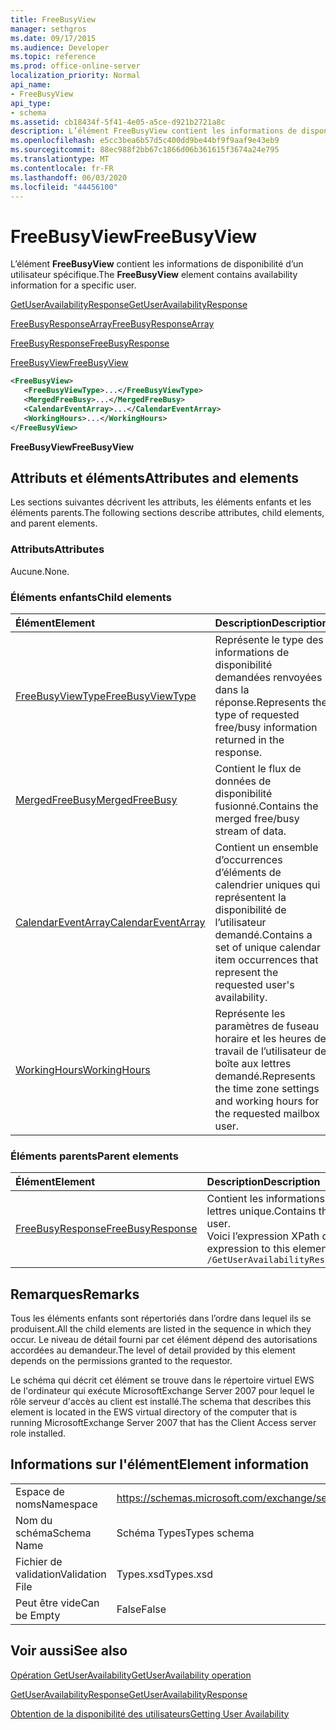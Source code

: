 ```yaml
---
title: FreeBusyView
manager: sethgros
ms.date: 09/17/2015
ms.audience: Developer
ms.topic: reference
ms.prod: office-online-server
localization_priority: Normal
api_name:
- FreeBusyView
api_type:
- schema
ms.assetid: cb18434f-5f41-4e05-a5ce-d921b2721a8c
description: L’élément FreeBusyView contient les informations de disponibilité d’un utilisateur spécifique.
ms.openlocfilehash: e5cc3bea6b57d5c400dd9be44bf9f9aaf9e43eb9
ms.sourcegitcommit: 88ec988f2bb67c1866d06b361615f3674a24e795
ms.translationtype: MT
ms.contentlocale: fr-FR
ms.lasthandoff: 06/03/2020
ms.locfileid: "44456100"
---
```

# <a name="freebusyview"></a><span data-ttu-id="2e8b1-103">FreeBusyView</span><span class="sxs-lookup"><span data-stu-id="2e8b1-103">FreeBusyView</span></span>

<span data-ttu-id="2e8b1-104">L’élément **FreeBusyView** contient les informations de disponibilité d’un utilisateur spécifique.</span><span class="sxs-lookup"><span data-stu-id="2e8b1-104">The **FreeBusyView** element contains availability information for a specific user.</span></span> 
  
[<span data-ttu-id="2e8b1-105">GetUserAvailabilityResponse</span><span class="sxs-lookup"><span data-stu-id="2e8b1-105">GetUserAvailabilityResponse</span></span>](getuseravailabilityresponse.md)
  
[<span data-ttu-id="2e8b1-106">FreeBusyResponseArray</span><span class="sxs-lookup"><span data-stu-id="2e8b1-106">FreeBusyResponseArray</span></span>](freebusyresponsearray.md)
  
[<span data-ttu-id="2e8b1-107">FreeBusyResponse</span><span class="sxs-lookup"><span data-stu-id="2e8b1-107">FreeBusyResponse</span></span>](freebusyresponse.md)
  
[<span data-ttu-id="2e8b1-108">FreeBusyView</span><span class="sxs-lookup"><span data-stu-id="2e8b1-108">FreeBusyView</span></span>](freebusyview.md)
  
```xml
<FreeBusyView>
   <FreeBusyViewType>...</FreeBusyViewType>
   <MergedFreeBusy>...</MergedFreeBusy>
   <CalendarEventArray>...</CalendarEventArray>
   <WorkingHours>...</WorkingHours>
</FreeBusyView>
```

 <span data-ttu-id="2e8b1-109">**FreeBusyView**</span><span class="sxs-lookup"><span data-stu-id="2e8b1-109">**FreeBusyView**</span></span>
## <a name="attributes-and-elements"></a><span data-ttu-id="2e8b1-110">Attributs et éléments</span><span class="sxs-lookup"><span data-stu-id="2e8b1-110">Attributes and elements</span></span>

<span data-ttu-id="2e8b1-111">Les sections suivantes décrivent les attributs, les éléments enfants et les éléments parents.</span><span class="sxs-lookup"><span data-stu-id="2e8b1-111">The following sections describe attributes, child elements, and parent elements.</span></span>
  
### <a name="attributes"></a><span data-ttu-id="2e8b1-112">Attributs</span><span class="sxs-lookup"><span data-stu-id="2e8b1-112">Attributes</span></span>

<span data-ttu-id="2e8b1-113">Aucune.</span><span class="sxs-lookup"><span data-stu-id="2e8b1-113">None.</span></span>
  
### <a name="child-elements"></a><span data-ttu-id="2e8b1-114">Éléments enfants</span><span class="sxs-lookup"><span data-stu-id="2e8b1-114">Child elements</span></span>

|<span data-ttu-id="2e8b1-115">**Élément**</span><span class="sxs-lookup"><span data-stu-id="2e8b1-115">**Element**</span></span>|<span data-ttu-id="2e8b1-116">**Description**</span><span class="sxs-lookup"><span data-stu-id="2e8b1-116">**Description**</span></span>|
|:-----|:-----|
|[<span data-ttu-id="2e8b1-117">FreeBusyViewType</span><span class="sxs-lookup"><span data-stu-id="2e8b1-117">FreeBusyViewType</span></span>](freebusyviewtype.md) <br/> |<span data-ttu-id="2e8b1-118">Représente le type des informations de disponibilité demandées renvoyées dans la réponse.</span><span class="sxs-lookup"><span data-stu-id="2e8b1-118">Represents the type of requested free/busy information returned in the response.</span></span>  <br/> |
|[<span data-ttu-id="2e8b1-119">MergedFreeBusy</span><span class="sxs-lookup"><span data-stu-id="2e8b1-119">MergedFreeBusy</span></span>](mergedfreebusy.md) <br/> |<span data-ttu-id="2e8b1-120">Contient le flux de données de disponibilité fusionné.</span><span class="sxs-lookup"><span data-stu-id="2e8b1-120">Contains the merged free/busy stream of data.</span></span>  <br/> |
|[<span data-ttu-id="2e8b1-121">CalendarEventArray</span><span class="sxs-lookup"><span data-stu-id="2e8b1-121">CalendarEventArray</span></span>](calendareventarray.md) <br/> |<span data-ttu-id="2e8b1-122">Contient un ensemble d’occurrences d’éléments de calendrier uniques qui représentent la disponibilité de l’utilisateur demandé.</span><span class="sxs-lookup"><span data-stu-id="2e8b1-122">Contains a set of unique calendar item occurrences that represent the requested user's availability.</span></span>  <br/> |
|[<span data-ttu-id="2e8b1-123">WorkingHours</span><span class="sxs-lookup"><span data-stu-id="2e8b1-123">WorkingHours</span></span>](workinghours-ex15websvcsotherref.md) <br/> |<span data-ttu-id="2e8b1-124">Représente les paramètres de fuseau horaire et les heures de travail de l’utilisateur de boîte aux lettres demandé.</span><span class="sxs-lookup"><span data-stu-id="2e8b1-124">Represents the time zone settings and working hours for the requested mailbox user.</span></span>  <br/> |
   
### <a name="parent-elements"></a><span data-ttu-id="2e8b1-125">Éléments parents</span><span class="sxs-lookup"><span data-stu-id="2e8b1-125">Parent elements</span></span>

|<span data-ttu-id="2e8b1-126">**Élément**</span><span class="sxs-lookup"><span data-stu-id="2e8b1-126">**Element**</span></span>|<span data-ttu-id="2e8b1-127">**Description**</span><span class="sxs-lookup"><span data-stu-id="2e8b1-127">**Description**</span></span>|
|:-----|:-----|
|[<span data-ttu-id="2e8b1-128">FreeBusyResponse</span><span class="sxs-lookup"><span data-stu-id="2e8b1-128">FreeBusyResponse</span></span>](freebusyresponse.md) <br/> |<span data-ttu-id="2e8b1-129">Contient les informations de disponibilité pour un utilisateur de boîte aux lettres unique.</span><span class="sxs-lookup"><span data-stu-id="2e8b1-129">Contains the free/busy information for a single mailbox user.</span></span>  <br/> <span data-ttu-id="2e8b1-130">Voici l’expression XPath de cet élément :</span><span class="sxs-lookup"><span data-stu-id="2e8b1-130">The following is the XPath expression to this element:</span></span>  <br/>  `/GetUserAvailabilityResponse/FreeBusyResponseArray/FreeBusyResponse` <br/> |
   
## <a name="remarks"></a><span data-ttu-id="2e8b1-131">Remarques</span><span class="sxs-lookup"><span data-stu-id="2e8b1-131">Remarks</span></span>

<span data-ttu-id="2e8b1-132">Tous les éléments enfants sont répertoriés dans l’ordre dans lequel ils se produisent.</span><span class="sxs-lookup"><span data-stu-id="2e8b1-132">All the child elements are listed in the sequence in which they occur.</span></span> <span data-ttu-id="2e8b1-133">Le niveau de détail fourni par cet élément dépend des autorisations accordées au demandeur.</span><span class="sxs-lookup"><span data-stu-id="2e8b1-133">The level of detail provided by this element depends on the permissions granted to the requestor.</span></span>
  
<span data-ttu-id="2e8b1-134">Le schéma qui décrit cet élément se trouve dans le répertoire virtuel EWS de l'ordinateur qui exécute MicrosoftExchange Server 2007 pour lequel le rôle serveur d'accès au client est installé.</span><span class="sxs-lookup"><span data-stu-id="2e8b1-134">The schema that describes this element is located in the EWS virtual directory of the computer that is running MicrosoftExchange Server 2007 that has the Client Access server role installed.</span></span>
  
## <a name="element-information"></a><span data-ttu-id="2e8b1-135">Informations sur l'élément</span><span class="sxs-lookup"><span data-stu-id="2e8b1-135">Element information</span></span>

|||
|:-----|:-----|
|<span data-ttu-id="2e8b1-136">Espace de noms</span><span class="sxs-lookup"><span data-stu-id="2e8b1-136">Namespace</span></span>  <br/> |https://schemas.microsoft.com/exchange/services/2006/types  <br/> |
|<span data-ttu-id="2e8b1-137">Nom du schéma</span><span class="sxs-lookup"><span data-stu-id="2e8b1-137">Schema Name</span></span>  <br/> |<span data-ttu-id="2e8b1-138">Schéma Types</span><span class="sxs-lookup"><span data-stu-id="2e8b1-138">Types schema</span></span>  <br/> |
|<span data-ttu-id="2e8b1-139">Fichier de validation</span><span class="sxs-lookup"><span data-stu-id="2e8b1-139">Validation File</span></span>  <br/> |<span data-ttu-id="2e8b1-140">Types.xsd</span><span class="sxs-lookup"><span data-stu-id="2e8b1-140">Types.xsd</span></span>  <br/> |
|<span data-ttu-id="2e8b1-141">Peut être vide</span><span class="sxs-lookup"><span data-stu-id="2e8b1-141">Can be Empty</span></span>  <br/> |<span data-ttu-id="2e8b1-142">False</span><span class="sxs-lookup"><span data-stu-id="2e8b1-142">False</span></span>  <br/> |
   
## <a name="see-also"></a><span data-ttu-id="2e8b1-143">Voir aussi</span><span class="sxs-lookup"><span data-stu-id="2e8b1-143">See also</span></span>



[<span data-ttu-id="2e8b1-144">Opération GetUserAvailability</span><span class="sxs-lookup"><span data-stu-id="2e8b1-144">GetUserAvailability operation</span></span>](getuseravailability-operation.md)
  
[<span data-ttu-id="2e8b1-145">GetUserAvailabilityResponse</span><span class="sxs-lookup"><span data-stu-id="2e8b1-145">GetUserAvailabilityResponse</span></span>](getuseravailabilityresponse.md)


[<span data-ttu-id="2e8b1-146">Obtention de la disponibilité des utilisateurs</span><span class="sxs-lookup"><span data-stu-id="2e8b1-146">Getting User Availability</span></span>](https://msdn.microsoft.com/library/d4133fcb-9b0f-4e6b-aadf-a389da83516a%28Office.15%29.aspx)

